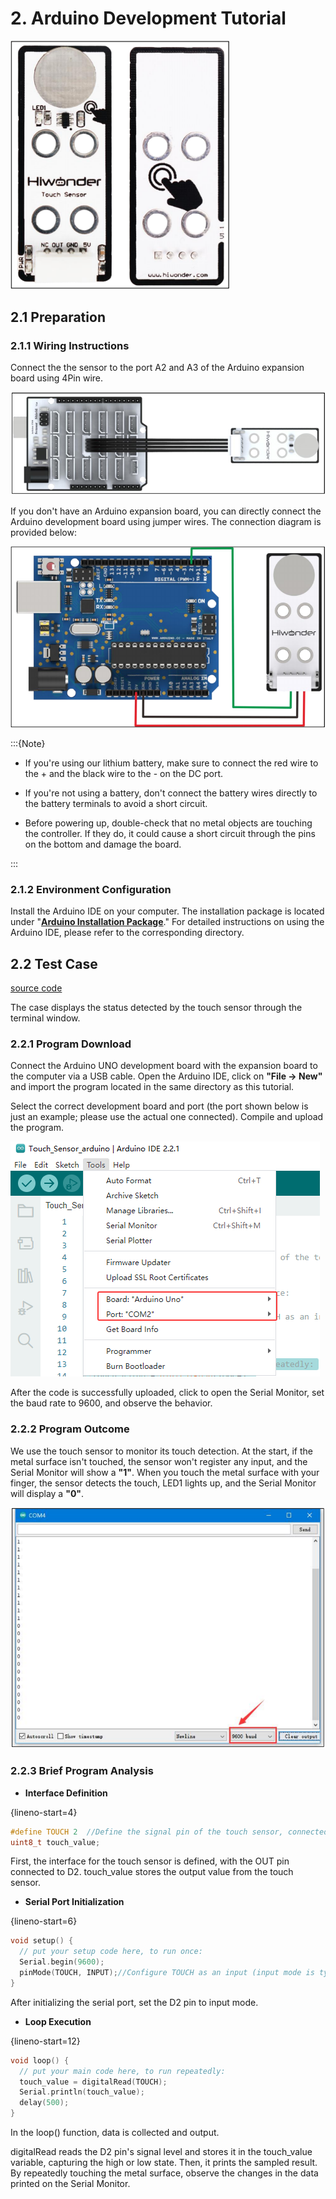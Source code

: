 # 2. Arduino Development Tutorial

<img src="../_static/media/chapter_2/image3.png" class="common_img" style="width:350px;"/>

## 2.1 Preparation

### 2.1.1 Wiring Instructions

Connect the the sensor to the port A2 and A3 of the Arduino expansion board using 4Pin wire.

<img src="../_static/media/chapter_2/image4.png" class="common_img" />

If you don't have an Arduino expansion board, you can directly connect the Arduino development board using jumper wires. The connection diagram is provided below:

<img src="../_static/media/chapter_2/image5.png" class="common_img" />

:::{Note}

* If you're using our lithium battery, make sure to connect the red wire to the + and the black wire to the - on the DC port.

* If you're not using a battery, don't connect the battery wires directly to the battery terminals to avoid a short circuit.

* Before powering up, double-check that no metal objects are touching the controller. If they do, it could cause a short circuit through the pins on the bottom and damage the board.

:::

### 2.1.2 Environment Configuration

Install the Arduino IDE on your computer. The installation package is located under "**[Arduino Installation Package](Appendix.md)**." For detailed instructions on using the Arduino IDE, please refer to the corresponding directory.

## 2.2 Test Case

[source code](../_static/source_code/Touch_Sensor_arduino.zip)

The case displays the status detected by the touch sensor through the terminal window.

### 2.2.1 Program Download

Connect the Arduino UNO development board with the expansion board to the computer via a USB cable. Open the Arduino IDE, click on **"File -&gt; New"** and import the program located in the same directory as this tutorial.

Select the correct development board and port (the port shown below is just an example; please use the actual one connected). Compile and upload the program.

<img src="../_static/media/chapter_2/image6.png" class="common_img" />

After the code is successfully uploaded, click to open the Serial Monitor, set the baud rate to 9600, and observe the behavior.

### 2.2.2 Program Outcome

We use the touch sensor to monitor its touch detection. At the start, if the metal surface isn't touched, the sensor won't register any input, and the Serial Monitor will show a **"1"**. When you touch the metal surface with your finger, the sensor detects the touch, LED1 lights up, and the Serial Monitor will display a **"0"**.

<img src="../_static/media/chapter_2/image7.png" class="common_img" />

### 2.2.3 Brief Program Analysis

-   **Interface Definition**

{lineno-start=4}
```cpp
#define TOUCH 2  //Define the signal pin of the touch sensor, connected to digital pin 2 on the control board.
uint8_t touch_value;
```

First, the interface for the touch sensor is defined, with the OUT pin connected to D2. touch_value stores the output value from the touch sensor.

-   **Serial Port Initialization**

{lineno-start=6}
```cpp
void setup() {
  // put your setup code here, to run once:
  Serial.begin(9600);
  pinMode(TOUCH, INPUT);//Configure TOUCH as an input (input mode is typically used to read the state of this pin, i.e., to capture the feedback value from the sensor).
}
```

After initializing the serial port, set the D2 pin to input mode.

- **Loop Execution**

{lineno-start=12}

```cpp
void loop() {
  // put your main code here, to run repeatedly:
  touch_value = digitalRead(TOUCH);
  Serial.println(touch_value);
  delay(500);
}
```

In the loop() function, data is collected and output.

digitalRead reads the D2 pin's signal level and stores it in the touch_value variable, capturing the high or low state. Then, it prints the sampled result. By repeatedly touching the metal surface, observe the changes in the data printed on the Serial Monitor.